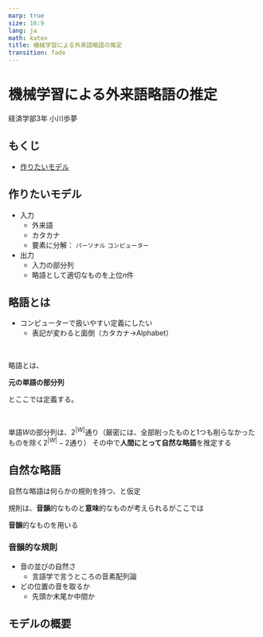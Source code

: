 ```yaml
---
marp: true
size: 16:9
lang: ja
math: katex
title: 機械学習による外来語略語の推定
transition: fade
---
```


<!-- transition: fade 300ms -->

<!-- $width: 1920 -->
<!-- $height: 1080 -->

<!-- headingDivider: 2 -->

<!-- _class: lead -->

# 機械学習による外来語略語の推定

<p class="text-right">経済学部3年 小川歩夢</p>

## もくじ

- [作りたいモデル](#作りたいモデル)

## 作りたいモデル

- 入力
    - 外来語
    - カタカナ
    - 要素に分解： `パーソナル` `コンピューター`
- 出力
    - 入力の部分列
    - 略語として適切なものを上位$n$件

## 略語とは

- コンピューターで扱いやすい定義にしたい
    - 表記が変わると面倒（カタカナ→Alphabet）

<br>

略語とは、
<div class="mx-auto my-1 text-xl">

**元の単語の部分列**

</div>

とここでは定義する。

<br />

単語$W$の部分列は、$2^{|W|}$通り<span class="text-desc mx-2">（厳密には、全部削ったものと1つも削らなかったものを除く$2^{|W|}-2$通り）</span>
その中で**人間にとって自然な略語**を推定する

## 自然な略語

自然な略語は何らかの規則を持つ、と仮定

規則は、**音韻**的なものと**意味**的なものが考えられるがここでは

<div class="mx-auto my-1 text-xl">

**音韻**的なものを用いる

</div>

### 音韻的な規則

- 音の並びの自然さ
    - 言語学で言うところの音素配列論
- どの位置の音を取るか
    - 先頭か末尾か中間か

## モデルの概要



<link rel="stylesheet" href="./dist/style.css">
<link rel="preconnect" href="https://fonts.googleapis.com">
<link rel="preconnect" href="https://fonts.gstatic.com" crossorigin>
<link href="https://fonts.googleapis.com/css2?family=BIZ+UDPGothic:wght@400;700&display=swap" rel="stylesheet">
<script src="https://cdn.tailwindcss.com/"></script>
<script src="./tailwind.config.js"></script>
